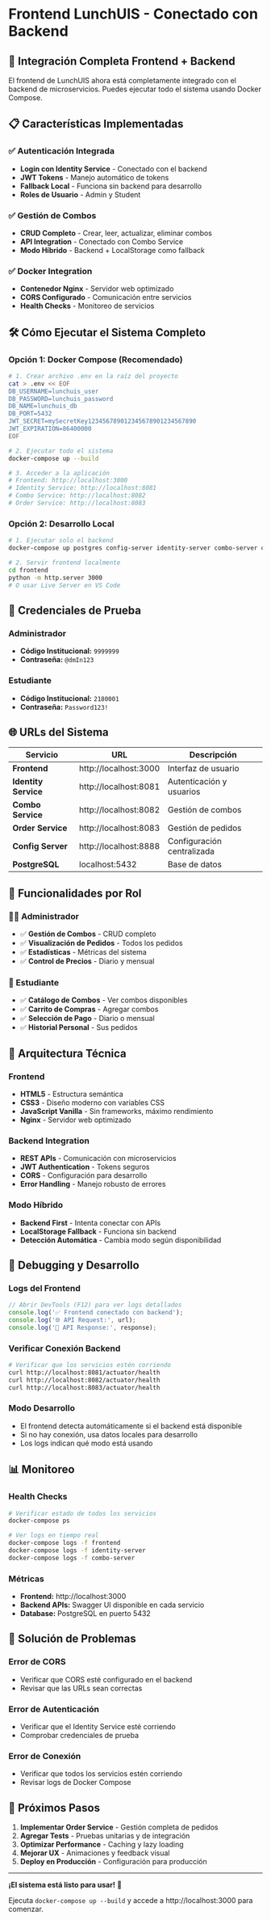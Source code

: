 # Frontend LunchUIS - Conectado con Backend

## 🚀 **Integración Completa Frontend + Backend**

El frontend de LunchUIS ahora está completamente integrado con el backend de microservicios. Puedes ejecutar todo el sistema usando Docker Compose.

## 📋 **Características Implementadas**

### ✅ **Autenticación Integrada**
- **Login con Identity Service** - Conectado con el backend
- **JWT Tokens** - Manejo automático de tokens
- **Fallback Local** - Funciona sin backend para desarrollo
- **Roles de Usuario** - Admin y Student

### ✅ **Gestión de Combos**
- **CRUD Completo** - Crear, leer, actualizar, eliminar combos
- **API Integration** - Conectado con Combo Service
- **Modo Híbrido** - Backend + LocalStorage como fallback

### ✅ **Docker Integration**
- **Contenedor Nginx** - Servidor web optimizado
- **CORS Configurado** - Comunicación entre servicios
- **Health Checks** - Monitoreo de servicios

## 🛠️ **Cómo Ejecutar el Sistema Completo**

### **Opción 1: Docker Compose (Recomendado)**

```bash
# 1. Crear archivo .env en la raíz del proyecto
cat > .env << EOF
DB_USERNAME=lunchuis_user
DB_PASSWORD=lunchuis_password
DB_NAME=lunchuis_db
DB_PORT=5432
JWT_SECRET=mySecretKey123456789012345678901234567890
JWT_EXPIRATION=86400000
EOF

# 2. Ejecutar todo el sistema
docker-compose up --build

# 3. Acceder a la aplicación
# Frontend: http://localhost:3000
# Identity Service: http://localhost:8081
# Combo Service: http://localhost:8082
# Order Service: http://localhost:8083
```

### **Opción 2: Desarrollo Local**

```bash
# 1. Ejecutar solo el backend
docker-compose up postgres config-server identity-server combo-server order-server

# 2. Servir frontend localmente
cd frontend
python -m http.server 3000
# O usar Live Server en VS Code
```

## 🔐 **Credenciales de Prueba**

### **Administrador**
- **Código Institucional:** `9999999`
- **Contraseña:** `@dmIn123`

### **Estudiante**
- **Código Institucional:** `2180001`
- **Contraseña:** `Password123!`

## 🌐 **URLs del Sistema**

| Servicio | URL | Descripción |
|----------|-----|-------------|
| **Frontend** | http://localhost:3000 | Interfaz de usuario |
| **Identity Service** | http://localhost:8081 | Autenticación y usuarios |
| **Combo Service** | http://localhost:8082 | Gestión de combos |
| **Order Service** | http://localhost:8083 | Gestión de pedidos |
| **Config Server** | http://localhost:8888 | Configuración centralizada |
| **PostgreSQL** | localhost:5432 | Base de datos |

## 📱 **Funcionalidades por Rol**

### **👨‍💼 Administrador**
- ✅ **Gestión de Combos** - CRUD completo
- ✅ **Visualización de Pedidos** - Todos los pedidos
- ✅ **Estadísticas** - Métricas del sistema
- ✅ **Control de Precios** - Diario y mensual

### **👤 Estudiante**
- ✅ **Catálogo de Combos** - Ver combos disponibles
- ✅ **Carrito de Compras** - Agregar combos
- ✅ **Selección de Pago** - Diario o mensual
- ✅ **Historial Personal** - Sus pedidos

## 🔧 **Arquitectura Técnica**

### **Frontend**
- **HTML5** - Estructura semántica
- **CSS3** - Diseño moderno con variables CSS
- **JavaScript Vanilla** - Sin frameworks, máximo rendimiento
- **Nginx** - Servidor web optimizado

### **Backend Integration**
- **REST APIs** - Comunicación con microservicios
- **JWT Authentication** - Tokens seguros
- **CORS** - Configuración para desarrollo
- **Error Handling** - Manejo robusto de errores

### **Modo Híbrido**
- **Backend First** - Intenta conectar con APIs
- **LocalStorage Fallback** - Funciona sin backend
- **Detección Automática** - Cambia modo según disponibilidad

## 🐛 **Debugging y Desarrollo**

### **Logs del Frontend**
```javascript
// Abrir DevTools (F12) para ver logs detallados
console.log('✅ Frontend conectado con backend');
console.log('🌐 API Request:', url);
console.log('📡 API Response:', response);
```

### **Verificar Conexión Backend**
```bash
# Verificar que los servicios estén corriendo
curl http://localhost:8081/actuator/health
curl http://localhost:8082/actuator/health
curl http://localhost:8083/actuator/health
```

### **Modo Desarrollo**
- El frontend detecta automáticamente si el backend está disponible
- Si no hay conexión, usa datos locales para desarrollo
- Los logs indican qué modo está usando

## 📊 **Monitoreo**

### **Health Checks**
```bash
# Verificar estado de todos los servicios
docker-compose ps

# Ver logs en tiempo real
docker-compose logs -f frontend
docker-compose logs -f identity-server
docker-compose logs -f combo-server
```

### **Métricas**
- **Frontend:** http://localhost:3000
- **Backend APIs:** Swagger UI disponible en cada servicio
- **Database:** PostgreSQL en puerto 5432

## 🚨 **Solución de Problemas**

### **Error de CORS**
- Verificar que CORS esté configurado en el backend
- Revisar que las URLs sean correctas

### **Error de Autenticación**
- Verificar que el Identity Service esté corriendo
- Comprobar credenciales de prueba

### **Error de Conexión**
- Verificar que todos los servicios estén corriendo
- Revisar logs de Docker Compose

## 🎯 **Próximos Pasos**

1. **Implementar Order Service** - Gestión completa de pedidos
2. **Agregar Tests** - Pruebas unitarias y de integración
3. **Optimizar Performance** - Caching y lazy loading
4. **Mejorar UX** - Animaciones y feedback visual
5. **Deploy en Producción** - Configuración para producción

---

**¡El sistema está listo para usar!** 🎉

Ejecuta `docker-compose up --build` y accede a http://localhost:3000 para comenzar.

